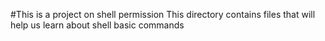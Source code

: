#This is a project on shell permission
This directory contains files that will  help us learn about shell basic commands
